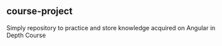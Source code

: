 ## course-project

Simply repository to practice and store knowledge acquired on Angular in Depth Course

